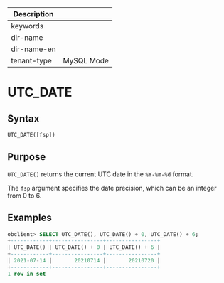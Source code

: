| Description   |                 |
|---------------|-----------------|
| keywords      |                 |
| dir-name      |                 |
| dir-name-en   |                 |
| tenant-type   | MySQL Mode      |

# UTC_DATE

## Syntax

```sql
UTC_DATE([fsp])
```

## Purpose

`UTC_DATE()` returns the current UTC date in the `%Y-%m-%d` format.

The `fsp` argument specifies the date precision, which can be an integer from 0 to 6.

## Examples

```sql
obclient> SELECT UTC_DATE(), UTC_DATE() + 0, UTC_DATE() + 6;
+------------+----------------+----------------+
| UTC_DATE() | UTC_DATE() + 0 | UTC_DATE() + 6 |
+------------+----------------+----------------+
| 2021-07-14 |       20210714 |       20210720 |
+------------+----------------+----------------+
1 row in set
```
